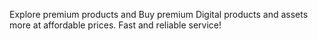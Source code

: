 Explore premium products and Buy premium Digital products and assets more at affordable prices. Fast and reliable service!
